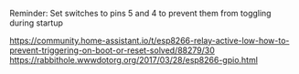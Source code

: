 Reminder: Set switches to pins 5 and 4 to prevent them from toggling during startup

https://community.home-assistant.io/t/esp8266-relay-active-low-how-to-prevent-triggering-on-boot-or-reset-solved/88279/30
https://rabbithole.wwwdotorg.org/2017/03/28/esp8266-gpio.html
